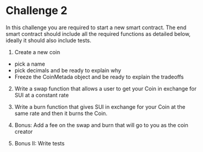 # Challenge 2
In this challenge you are required to start a new smart contract. The end smart contract should include all the required functions as detailed below,
ideally it should also include tests.


1. Create a new coin
- pick a name
- pick decimals and be ready to explain why
- Freeze the CoinMetada object and be ready to explain the tradeoffs

2. Write a swap function that allows a user to get your Coin in exchange for SUI at a constant rate

3. Write a burn function that gives SUI in exchange for your Coin at the same rate and then it burns the Coin.

4. Bonus: Add a fee on the swap and burn that will go to you as the coin creator
5. Bonus II: Write tests
